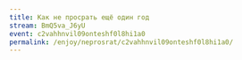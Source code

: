 ```yaml
---
title: Как не просрать ещё один год
stream: BmQ5va_J6yU
event: c2vahhnvil09onteshf0l8hi1a0
permalink: /enjoy/neprosrat/c2vahhnvil09onteshf0l8hi1a0/
---
```

